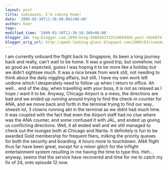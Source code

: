 ```yaml
---
layout: post
title: sumimasen, I’m coming home!
date: '2009-03-30T11:36:00.001+08:00'
author: Kaer
tags: 
modified_time: '2009-03-30T11:36:59.360+08:00'
blogger_id: tag:blogger.com,1999:blog-5086583722519664585.post-1026674750562792731
blogger_orig_url: http://geek-looking-glass.blogspot.com/2009/03/sumimasen-im-coming-home.html
---
```


I am currently onboard the flight back to Singapore, its been a long 
journey back and really, can’t wait to be home. It was a good trip, but 
somehow, not as good as I expected, guess I was hoping it to be more like a 
holiday but we didn’t sightsee much. It was a nice break from work still, not 
needing to think about the daily niggling affairs, but still, I have my own 
work left undone which I desperately need to follow up when I return to 
office. Ah well… end of the day, when travelling with your boss, it is not as 
relaxed as I hope / want it to be.  Anyway, Chicago Airport is a mess, 
the directions are bad and we ended up running around trying to find the 
check-in counter for ANA, and we move back and forth in the terminal trying to 
find our way.. sheesh lol, 3 clowns running abt in the terminal as we didnt 
had much time. It was coupled with the fact that even the Airport staff had no 
clue where was the ANA counter, and some confused it with JAL, and ended up 
giving us conflicting directions. Well, it all ended well and we still managed 
to check out the lounges both at Chicago and Narita. It definitely is fun to 
be awarded Gold membership for frequent fliers, milking the priority queues 
for both the security and boarding. 4 hours more to touchdown. ANA 
flight thus far have been great, except for a minor glitch for the inflight 
entertainment system resulting in me having the time to type this. Heh… 
anyway, seems that the service have recovered and time for me to catch my fix 
of 24, onto episode 12 now.  